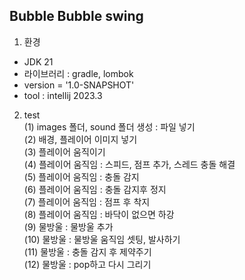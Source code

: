<h2>Bubble Bubble swing</h2>

1. 환경

- JDK 21
- 라이브러리 : gradle, lombok
- version = '1.0-SNAPSHOT'
- tool : intellij 2023.3

2. test
   <br>(1) images 폴더, sound 폴더 생성 : 파일 넣기
   <br>(2) 배경, 플레이어 이미지 넣기
   <br>(3) 플레이어 움직이기
   <br>(4) 플레이어 움직임 : 스피드, 점프 추가, 스레드 충돌 해결
   <br>(5) 플레이어 움직임 : 충돌 감지
   <br>(6) 플레이어 움직임 : 충돌 감지후 정지
   <br>(7) 플레이어 움직임 : 점프 후 착지
   <br>(8) 플레이어 움직임 : 바닥이 없으면 하강
   <br>(9) 물방울 : 물방울 추가
   <br>(10) 물방울 : 물방울 움직임 셋팅, 발사하기
   <br>(11) 물방울 : 충돌 감지 후 제약주기
   <br>(12) 물방울 : pop하고 다시 그리기